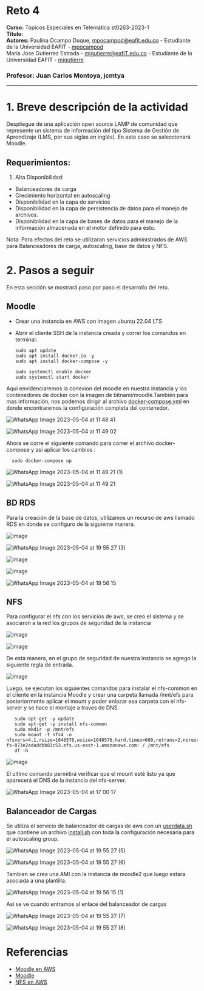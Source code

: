 # **Reto 4**
**Curso:** Tópicos Especiales en Telemática st0263-2023-1 <br>
**Título:** <br>
**Autores:** Paulina Ocampo Duque, mpocampod@eafit.edu.co - Estudiante de la Universidad EAFIT - [mpocampod](https://gist.github.com/mpocampod) <br>
 Maria Jose Gutierrez Estrada -  mjgutierre@eafiT.edu.co - Estudiante de la Universidad EAFIT - [mjgutierre](https://gist.github.com/mjgutierre) <br>

### Profesor: Juan Carlos Montoya, jcmtya 
***

# 1. Breve descripción de la actividad

Despliegue de una aplicación open source LAMP de comunidad que represente un sistema de información del tipo Sistema de Gestión de Aprendizaje (LMS, por sus siglas en inglés). En este caso se seleccionará Moodle.

## Requerimientos:

1. Alta Disponibilidad:
  - Balanceadores de carga
  - Crecimiento horizontal en autoscaling
  - Disponibilidad en la capa de servicios
  - Disponibilidad en la capa de persistencia de datos para el manejo de archivos.
  - Disponibilidad en la capa de bases de datos para el manejo de la información almacenada en el motor definido para esto.

Nota: Para efectos del reto se utilizaran servicios administrados de AWS para Balanceadores de carga, autoscaling, base de datos y NFS.

# 2. Pasos a seguir

En esta sección se mostrará paso por paso el desarrollo del reto. 

## Moodle

* Crear una instancia en AWS con imagen ubuntu 22.04 LTS  
* Abrir el cliente SSH de la instancia creada y correr los comandos en terminal:   

      sudo apt update
      sudo apt install docker.io -y
      sudo apt install docker-compose -y

      sudo systemctl enable docker
      sudo systemctl start docker

Aqui envidenciaremos la conexion del moodle en nuestra instancia y los contenedores de docker con la imagen de bitnami/moodle.También para mas información, nos podemos dirigir al archivo [docker-compose.yml](https://github.com/mjgutierre/TopicosEspecialesTelematica/blob/master/Reto4/Docker-compose.yml) en donde encontraremos la configuración completa del contenedor.

![WhatsApp Image 2023-05-04 at 11 48 41](https://user-images.githubusercontent.com/68908889/236272480-f16e5a29-0a30-4c09-bc92-82ef1fc509f4.jpeg)

![WhatsApp Image 2023-05-04 at 11 49 02](https://user-images.githubusercontent.com/68908889/236272558-1366f3ab-666b-4aef-9877-7481559d5405.jpeg)

Ahora se corre el siguiente comando para correr el archivo docker-compose y así aplicar los cambios :
      
      sudo docker-compose up
      
![WhatsApp Image 2023-05-04 at 11 49 21 (1)](https://user-images.githubusercontent.com/68908889/236272604-79a0b613-7268-459f-b5b0-df5ebe8d0ebe.jpeg)
      
![WhatsApp Image 2023-05-04 at 11 49 21](https://user-images.githubusercontent.com/68908889/236272580-4ced66f4-c382-4a22-b4c4-139dedc17efd.jpeg)


## BD RDS

Para la creación de la base de datos, utilizamos un recurso de aws llamado RDS en donde se configuro de la siguiente manera.

![image](https://user-images.githubusercontent.com/68908889/236353134-e1c698f2-dd65-4ce7-bd28-06c3d018882a.png)

![WhatsApp Image 2023-05-04 at 19 55 27 (3)](https://user-images.githubusercontent.com/68908889/236358887-ace031e2-cfe1-47ff-8ce3-0c571e934622.jpeg)

![image](https://user-images.githubusercontent.com/68908889/236353227-8efb5044-16da-4808-8134-5c0d7adf4b28.png)

![image](https://user-images.githubusercontent.com/68908889/236353306-2954b44d-06b9-459b-97b7-138eb9dc48d4.png)

![WhatsApp Image 2023-05-04 at 19 56 15](https://user-images.githubusercontent.com/68908889/236358803-0bf90814-ce60-4b66-90f7-390bb969e818.jpeg)




## NFS
Para configurar el nfs con los servicios de aws, se creo el sistema y se asociaron a la red los grupos de seguridad de la instancia 

![image](https://user-images.githubusercontent.com/68908889/236340086-9449cdfd-d440-4022-af21-49510c140411.png)

![image](https://user-images.githubusercontent.com/68908889/236340120-ca6f57b2-40be-4110-ac16-d4af72d49917.png)

De esta manera, en el grupo de seguridad de nuestra instancia se agrego la siguiente regla de entrada.

![image](https://user-images.githubusercontent.com/68908889/236340382-28ac5c49-4108-4eb3-b10d-4720c09c4741.png)

Luego, se ejecutan los siguientes comandos para instalar el nfs-common en el cliente en la instancia Moodle y crear una carpeta llamada /mnt/efs para posteriormente aplicar el mount y poder enlazar esa carpeta con el nfs-server y se hace el montaje a traves de DNS.

       sudo apt-get -y update
       sudo apt-get -y install nfs-common
       sudo mkdir -p /mnt/efs
       sudo mount -t nfs4 -o nfsvers=4.1,rsize=1048576,wsize=1048576,hard,timeo=600,retrans=2,noresvport fs-073e2adaddbb83c53.efs.us-east-1.amazonaws.com: / /mnt/efs
       df -h
    
![image](https://user-images.githubusercontent.com/68908889/236340628-06c8eea8-4d01-4c6e-9b15-26eed72e5bf9.png)

El ultimo comando permitirá verificar que el mount esté listo ya que aparecerá el DNS de la instancia del nfs-server.

![WhatsApp Image 2023-05-04 at 17 00 17](https://user-images.githubusercontent.com/68908889/236340397-d8b2094b-4e44-4242-bbff-3d81a68486bc.jpeg)

## Balanceador de Cargas

Se utiliza el servicio de balanceador de cargas de aws con un [userdata.sh](https://github.com/mjgutierre/TopicosEspecialesTelematica/blob/master/Reto4/userdata.sh) que contiene un archivo [install.sh](https://github.com/mjgutierre/TopicosEspecialesTelematica/blob/master/Reto4/install.sh) con toda la configuración necesaria para el autoscaling group. 

![WhatsApp Image 2023-05-04 at 19 55 27 (5)](https://user-images.githubusercontent.com/68908889/236359476-bc9f0d17-bcf4-4716-a41f-4c53f189e547.jpeg)

![WhatsApp Image 2023-05-04 at 19 55 27 (6)](https://user-images.githubusercontent.com/68908889/236359484-fc5d3ca7-bfbc-4ffc-9828-5dc3d603fe25.jpeg)

Tambien se crea una AMI con la instancia de moodle2 que luego estara asociada a una plantilla.

![WhatsApp Image 2023-05-04 at 19 56 15 (1)](https://user-images.githubusercontent.com/68908889/236359493-7cfd762b-121d-4f5e-99d8-5fddfc78307a.jpeg)

Asi se ve cuando entramos al enlace del balanceador de cargas 

![WhatsApp Image 2023-05-04 at 19 55 27 (7)](https://user-images.githubusercontent.com/68908889/236359665-82f4e9ed-52c9-40b6-b9d0-f859fdb01b0e.jpeg)

![WhatsApp Image 2023-05-04 at 19 55 27 (8)](https://user-images.githubusercontent.com/68908889/236359671-4c957d0d-712f-4740-b4d6-f24f7999d9b0.jpeg)



# Referencias 

- [Moodle en AWS](https://aws.amazon.com/es/blogs/aws-spanish/acelerar-aprendizaje-remoto-en-minutos-usando-moodle-en-aws/)
- [Moodle](https://www.udemy.com/course/creacion-de-aula-virtual-moodle-41-en-amazon-web-service/)
- [NFS en AWS](https://www.youtube.com/watch?v=-u72cCq2aqM)
